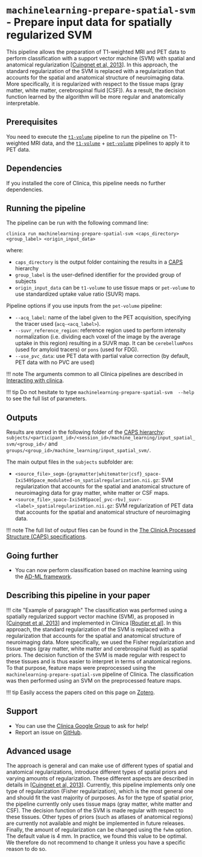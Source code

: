 # `machinelearning-prepare-spatial-svm` - Prepare input data for spatially regularized SVM

This pipeline allows the preparation of T1-weighted MRI and PET data to perform classification with a support vector machine (SVM) with spatial and anatomical regularization [[Cuingnet et al, 2013](https://doi.org/10.1109/TPAMI.2012.142)]. In this approach, the standard regularization of the SVM is replaced with a regularization that accounts for the spatial and anatomical structure of neuroimaging data. More specifically, it is regularized with respect to the tissue maps (gray matter, white matter, cerebrospinal fluid [CSF]). As a result, the decision function learned by the algorithm will be more regular and anatomically interpretable.

## Prerequisites
You need to execute the [`t1-volume`](../T1_Volume) pipeline to run the pipeline on T1-weighted MRI data, and the [`t1-volume`](../T1_Volume) + [`pet-volume`](../PET_Volume) pipelines to apply it to PET data.

## Dependencies
If you installed the core of Clinica, this pipeline needs no further dependencies.

## Running the pipeline
The pipeline can be run with the following command line:
```Text
clinica run machinelearning-prepare-spatial-svm <caps_directory> <group_label> <origin_input_data>
```
where:

- `caps_directory` is the output folder containing the results in a [CAPS](../../CAPS/Introduction) hierarchy
- `group_label` is the user-defined identifier for the provided group of subjects
- `origin_input_data` can be `t1-volume` to use tissue maps or `pet-volume` to use standardized uptake value ratio (SUVR) maps.


Pipeline options if you use inputs from the `pet-volume` pipeline:

- `--acq_label`: name of the label given to the PET acquisition, specifying the tracer used (`acq-<acq_label>`).
- `--suvr_reference_region`: reference region used to perform intensity normalization (i.e. dividing each voxel of the image by the average uptake in this region) resulting in a SUVR map. It can be `cerebellumPons` (used for amyloid tracers) or `pons` (used for FDG).
- `--use_pvc_data`: use PET data with partial value correction (by default, PET data with no PVC are used)

!!! note
    The arguments common to all Clinica pipelines are described in [Interacting with clinica](../../InteractingWithClinica).

!!! tip
    Do not hesitate to type `machinelearning-prepare-spatial-svm  --help` to see the full list of parameters.

## Outputs

Results are stored in the following folder of the [CAPS hierarchy](../../CAPS/Specifications/#machinelearning-prepare-spatial-svm-prepare-input-data-for-spatially-regularized-svm): `subjects/<participant_id>/<session_id>/machine_learning/input_spatial_svm/<group_id>/` and `groups/<group_id>/machine_learning/input_spatial_svm/`.

The main output files in the `subjects` subfolder are:

  - `<source_file>_segm-{graymatter|whitematter|csf}_space-Ixi549Space_modulated-on_spatialregularization.nii.gz`: SVM regularization that accounts for the spatial and anatomical structure of neuroimaging data for gray matter, white matter or CSF maps.
  - `<source_file>_space-Ixi549Space[_pvc-rbv]_suvr-<label>_spatialregularization.nii.gz`: SVM regularization of PET data that accounts for the spatial and anatomical structure of neuroimaging data.


!!! note
    The full list of output files can be found in the [The ClinicA Processed Structure (CAPS) specifications](../../CAPS/Specifications/#machinelearning-prepare-spatial-svm-prepare-input-data-for-spatially-regularized-svm).

## Going further

- You can now perform classification based on machine learning using the [AD-ML framework](https://github.com/aramis-lab/AD-ML).

## Describing this pipeline in your paper

!!! cite "Example of paragraph"
    The classification was performed using a spatially regularized support vector machine (SVM), as proposed in [[Cuingnet et al, 2013](https://doi.org/10.1109/TPAMI.2012.142)] and implemented in Clinica [[Routier et al](https://hal.inria.fr/hal-02308126/)]. In this approach, the standard regularization of the SVM is replaced with a regularization that accounts for the spatial and anatomical structure of neuroimaging data. More specifically, we used the Fisher regularization and tissue maps (gray matter, white matter and cerebrospinal fluid) as spatial priors. The decision function of the SVM is made regular with respect to these tissues and is thus easier to interpret in terms of anatomical regions. To that purpose, feature maps were preprocessed using the `machinelearning-prepare-spatial-svm` pipeline of Clinica. The classification was then performed using an SVM on the preprocessed feature maps.

!!! tip
    Easily access the papers cited on this page on [Zotero](https://www.zotero.org/groups/1517933/aramis_clinica/items/collectionKey/78RQYITS).

## Support

-   You can use the [Clinica Google Group](https://groups.google.com/forum/#!forum/clinica-user) to ask for help!
-   Report an issue on [GitHub](https://github.com/aramis-lab/clinica/issues).

## Advanced usage
The approach is general and can make use of different types of spatial and anatomical regularizations, introduce different types of spatial priors and varying amounts of regularization. These different aspects are described in details in [[Cuingnet et al, 2013](https://doi.org/10.1109/TPAMI.2012.142)]. Currently, this pipeline implements only one type of regularization (Fisher regularization), which is the most general one and should fit the vast majority of purposes.
As for the type of spatial prior, the pipeline currently only uses tissue maps (gray matter, white matter and CSF). The decision function of the SVM is made regular with respect to these tissues. Other types of priors (such as atlases of anatomical regions) are currently not available and might be implemented in future releases. Finally, the amount of regularization can be changed using the  `fwhm` option. The default value is 4 mm. In practice, we found this value to be optimal. We therefore do not recommend to change it unless you have a specific reason to do so.
